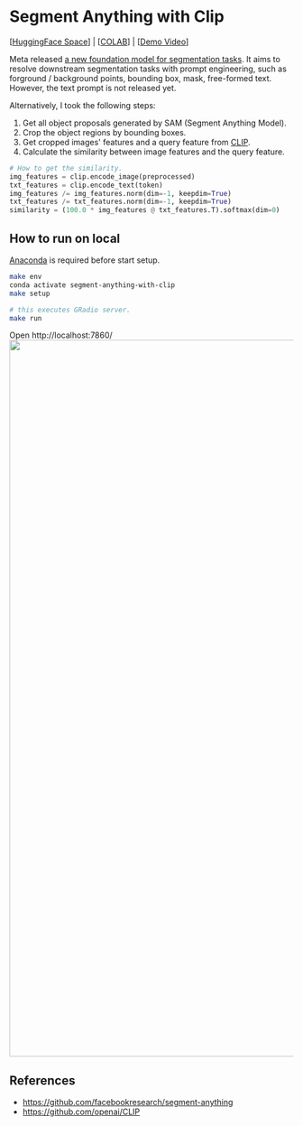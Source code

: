 # Segment Anything with Clip
[[HuggingFace Space](https://huggingface.co/spaces/curt-park/segment-anything-with-clip)] | [[COLAB](https://colab.research.google.com/github/Curt-Park/segment-anything-with-clip/blob/main/colab.ipynb)] | [[Demo Video](https://youtu.be/vM7MfAc3BdQ)]

Meta released [a new foundation model for segmentation tasks](https://ai.facebook.com/blog/segment-anything-foundation-model-image-segmentation/).
It aims to resolve downstream segmentation tasks with prompt engineering, such as forground / background points, bounding box, mask, free-formed text.
However, the text prompt is not released yet.

Alternatively, I took the following steps:
1. Get all object proposals generated by SAM (Segment Anything Model).
2. Crop the object regions by bounding boxes.
3. Get cropped images' features and a query feature from [CLIP](https://openai.com/research/clip).
4. Calculate the similarity between image features and the query feature.
```python
# How to get the similarity.
img_features = clip.encode_image(preprocessed)
txt_features = clip.encode_text(token)
img_features /= img_features.norm(dim=-1, keepdim=True)
txt_features /= txt_features.norm(dim=-1, keepdim=True)
similarity = (100.0 * img_features @ txt_features.T).softmax(dim=0)
```

## How to run on local
[Anaconda](https://www.anaconda.com/) is required before start setup.
```bash
make env
conda activate segment-anything-with-clip
make setup
```

```bash
# this executes GRadio server.
make run
```
Open http://localhost:7860/
<img width="1270" alt="" src="https://user-images.githubusercontent.com/14961526/230437084-79ef6e02-a254-421e-bd4c-32e87415c623.png">


## References
- https://github.com/facebookresearch/segment-anything
- https://github.com/openai/CLIP
